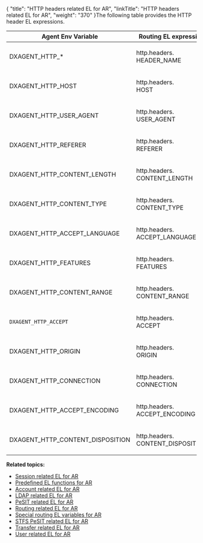 {
    "title": "HTTP headers related EL for AR",
    "linkTitle": "HTTP headers related EL for AR",
    "weight": "370"
}The following table provides the HTTP header EL expressions.

<table>
   <thead>
      <tr>
<th class="HeadE-Column1-Header1">Agent Env Variable         </th>
<th class="HeadE-Column1-Header1">Routing EL expression         </th>
<th class="HeadD-Column1-Header1">Example         </th>
      </tr>
   </thead>
   <tbody>
      <tr>
         <td><p>DXAGENT_HTTP_*</p>         </td>
         <td><p>http.headers.<br />
HEADER_NAME</p>         </td>
         <td>          </td>
      </tr>
      <tr>
         <td><p>DXAGENT_HTTP_HOST</p>         </td>
         <td><p>http.headers.<br />
HOST</p>         </td>
         <td><code>${http.headers.HOST.matches('.*')}</code>         </td>
      </tr>
      <tr>
         <td><p>DXAGENT_HTTP_USER_AGENT</p>         </td>
         <td><p>http.headers.<br />
USER_AGENT</p>         </td>
         <td><code>${extract(http.headers.USER_AGENT,'/',1) eq 'Mozilla'}</code>         </td>
      </tr>
      <tr>
         <td><p>DXAGENT_HTTP_REFERER</p>         </td>
         <td><p>http.headers.<br />
REFERER</p>         </td>
         <td><code>${concat(concat('https://',http.headers.HOST),':444').matches(http.headers.REFERER)} </code>         </td>
      </tr>
      <tr>
         <td><p>DXAGENT_HTTP_CONTENT_LENGTH</p>         </td>
         <td><p>http.headers.<br />
CONTENT_LENGTH</p>         </td>
         <td><p><code>${http.headers.CONTENT_LENGTH eq transfer.transferredBytes}</code></p>         </td>
      </tr>
      <tr>
         <td><p>DXAGENT_HTTP_CONTENT_TYPE</p>         </td>
         <td><p>http.headers.<br />
CONTENT_TYPE</p>         </td>
         <td>          </td>
      </tr>
      <tr>
         <td><p>DXAGENT_HTTP_ACCEPT_LANGUAGE</p>         </td>
         <td><p>http.headers.<br />
ACCEPT_LANGUAGE</p>         </td>
         <td><p> </p>         </td>
      </tr>
      <tr>
         <td><p>DXAGENT_HTTP_FEATURES</p>         </td>
         <td><p>http.headers.<br />
FEATURES</p>         </td>
         <td>          </td>
      </tr>
      <tr>
         <td><p>DXAGENT_HTTP_CONTENT_RANGE</p>         </td>
         <td><p>http.headers.<br />
CONTENT_RANGE</p>         </td>
         <td>          </td>
      </tr>
      <tr>
         <td><p><code>DXAGENT_HTTP_ACCEPT</code></p>         </td>
         <td><p>http.headers.<br />
ACCEPT</p>         </td>
         <td>          </td>
      </tr>
      <tr>
         <td><p>DXAGENT_HTTP_ORIGIN</p>         </td>
         <td><p>http.headers.<br />
ORIGIN</p>         </td>
         <td>          </td>
      </tr>
      <tr>
         <td><p>DXAGENT_HTTP_CONNECTION</p>         </td>
         <td><p>http.headers.<br />
CONNECTION</p>         </td>
         <td>          </td>
      </tr>
      <tr>
         <td><p>DXAGENT_HTTP_ACCEPT_ENCODING</p>         </td>
         <td><p>http.headers.<br />
ACCEPT_ENCODING</p>         </td>
         <td>          </td>
      </tr>
      <tr>
         <td><p>DXAGENT_HTTP_CONTENT_DISPOSITION</p>         </td>
         <td><p>http.headers.<br />
CONTENT_DISPOSITION</p>         </td>
         <td>          </td>
      </tr>
   </tbody>
</table>

**Related topics:**

-   <a href="../r_st_session_related" class="MCXref xref">Session related EL for AR</a>
-   <a href="../r_st_predefined_el_functions" class="MCXref xref">Predefined EL functions for AR</a>
-   <a href="../r_st_account_related" class="MCXref xref">Account related EL for AR</a>
-   <a href="../r_st_ldap_related" class="MCXref xref">LDAP related EL for AR</a>
-   <a href="../r_st_pesit_related" class="MCXref xref">PeSIT related EL for AR</a>
-   <a href="../r_st_routing_related" class="MCXref xref">Routing related EL for AR</a>
-   <a href="../r_st_special_routing_variables" class="MCXref xref">Special routing EL variables for AR</a>
-   <a href="../r_st_stfs_pesit_related" class="MCXref xref">STFS PeSIT related EL for AR</a>
-   <a href="../r_st_transfer_related" class="MCXref xref">Transfer related EL for AR</a>
-   <a href="../r_st_user_related" class="MCXref xref">User related EL for AR</a>
